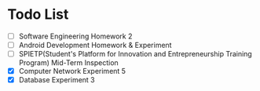 # Todo List

  - [ ] Software Engineering Homework 2
  - [ ] Android Development Homework & Experiment
  - [ ] SPIETP(Student's Platform for Innovation and Entrepreneurship Training Program) Mid-Term Inspection
  - [x] Computer Network Experiment 5
  - [x] Database Experiment 3

